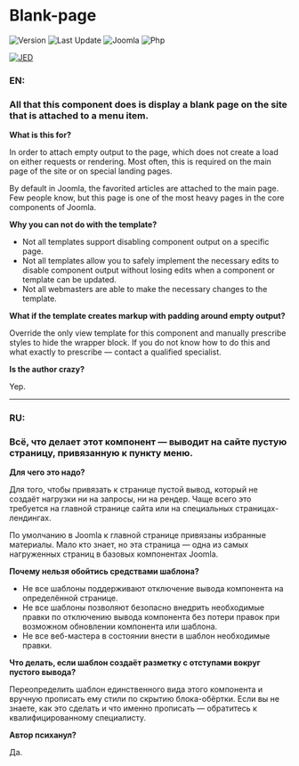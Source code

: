 # Blank-page

![Version](https://img.shields.io/badge/version-1.0.3-28A5F5.svg?style=for-the-badge)
![Last Update](https://img.shields.io/badge/last_update-2020.06.19-28A5F5.svg?style=for-the-badge)
![Joomla](https://img.shields.io/badge/joomla-3.8+-1A3867.svg?style=for-the-badge)
![Php](https://img.shields.io/badge/php-5.6+-8892BF.svg?style=for-the-badge)

[![JED](https://img.shields.io/badge/-This_is_an_extension_in_JED-1b63a2.svg?style=for-the-badge)](https://extensions.joomla.org/extensions/extension/style-a-design/page-background/blank-page/)

### EN:

### All that this component does is display a blank page on the site that is attached to a menu item.

**What is this for?**

In order to attach empty output to the page, which does not create a load on either requests or rendering. Most often, this is required on the main page of the site or on special landing pages.

By default in Joomla, the favorited articles are attached to the main page. Few people know, but this page is one of the most heavy pages in the core components of Joomla.

**Why you can not do with the template?**

- Not all templates support disabling component output on a specific page.
- Not all templates allow you to safely implement the necessary edits to disable component output without losing edits when a component or template can be updated.
- Not all webmasters are able to make the necessary changes to the template.


**What if the template creates markup with padding around empty output?**

Override the only view template for this component and manually prescribe styles to hide the wrapper block. If you do not know how to do this and what exactly to prescribe — contact a qualified specialist.

**Is the author crazy?**

Yep.

---

### RU:

### Всё, что делает этот компонент — выводит на сайте пустую страницу, привязанную к пункту меню.

**Для чего это надо?**

Для того, чтобы привязать к странице пустой вывод, который не создаёт нагрузки ни на запросы, ни на рендер. Чаще всего это требуется на главной странице сайта или на специальных страницах-лендингах.

По умолчанию в Joomla к главной странице привязаны избранные материалы. Мало кто знает, но эта страница — одна из самых нагруженных страниц в базовых компонентах Joomla.

**Почему нельзя обойтись средствами шаблона?**

- Не все шаблоны поддерживают отключение вывода компонента на определённой странице.
- Не все шаблоны позволяют безопасно внедрить необходимые правки по отключению вывода компонента без потери правок при возможном обновлении компонента или шаблона.
- Не все веб-мастера в состоянии внести в шаблон необходимые правки.

**Что делать, если шаблон создаёт разметку с отступами вокруг пустого вывода?**

Переопределить шаблон единственного вида этого компонента и вручную прописать ему стили по скрытию блока-обёртки. Если вы не знаете, как это сделать и что именно прописать — обратитесь к квалифицированному специалисту.

**Автор психанул?**

Да.
